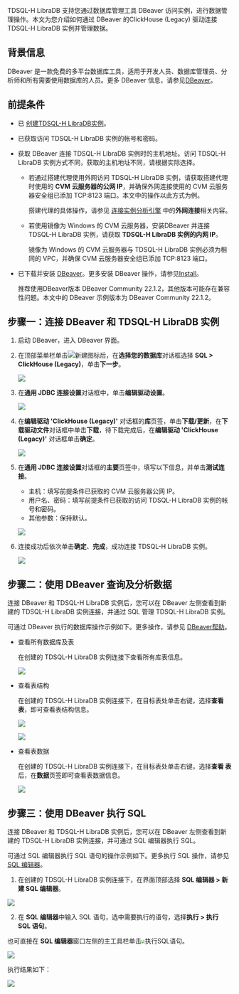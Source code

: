 TDSQL-H LibraDB 支持您通过数据库管理工具 DBeaver 访问实例，进行数据管理操作。本文为您介绍如何通过  DBeaver 的ClickHouse (Legacy) 驱动连接 TDSQL-H LibraDB 实例并管理数据。

## 背景信息

DBeaver 是一款免费的多平台数据库工具，适用于开发人员、数据库管理员、分析师和所有需要使用数据库的人员。更多 DBeaver 信息，请参见[DBeaver](https://dbeaver.io/)。

## 前提条件

- 已 [创建TDSQL-H LibraDB实例](https://cloud.tencent.com/document/product/1488/63546)。

- 已获取访问 TDSQL-H LibraDB 实例的帐号和密码。

- 获取 DBeaver 连接 TDSQL-H LibraDB 实例时的主机地址。访问 TDSQL-H LibraDB 实例方式不同，获取的主机地址不同，请根据实际选择。

  - 若通过搭建代理使用外网访问 TDSQL-H LibraDB 实例，请获取搭建代理时使用的 **CVM 云服务器的公网 IP**，并确保外网连接使用的 CVM 云服务器安全组已添加 TCP:8123 端口。本文中的操作以此方式为例。

    搭建代理的具体操作，请参见 [连接实例分析引擎](https://cloud.tencent.com/document/product/1488/63547) 中的**外网连接**相关内容。

  - 若使用镜像为 Windows 的 CVM 云服务器，安装DBeaver 并连接 TDSQL-H LibraDB 实例，请获取 **TDSQL-H LibraDB 实例的内网 IP**。

    镜像为 Windows 的 CVM 云服务器与 TDSQL-H LibraDB 实例必须为相同的 VPC，并确保 CVM 云服务器安全组已添加 TCP:8123 端口。

- 已下载并安装 [DBeaver](https://dbeaver.io/download/)。更多安装 DBeaver 操作，请参见[Install](https://dbeaver.io/download/)。

  推荐使用DBeaver版本 DBeaver Community 22.1.2，其他版本可能存在兼容性问题。本文中的 DBeaver 示例版本为 DBeaver Community 22.1.2。

## 步骤一：连接 DBeaver 和 TDSQL-H LibraDB 实例

1. 启动 DBeaver，进入 DBeaver 界面。

2. 在顶部菜单栏单击![新建](https://static-aliyun-doc.oss-accelerate.aliyuncs.com/assets/img/zh-CN/8974386261/p296958.png)图标后，在**选择您的数据库**对话框选择 **SQL > ClickHouse (Legacy)**，单击**下一步**。

   ![](https://qcloudimg.tencent-cloud.cn/raw/4f6ff50d068e97e445944c5e8f73cfa7.png)

3. 在**通用 JDBC 连接设置**对话框中，单击**编辑驱动设置**。

   ![](https://qcloudimg.tencent-cloud.cn/raw/0f666ab6c36560675a1f10c090d43488.png)

4. 在**编辑驱动 'ClickHouse (Legacy)'** 对话框的**库**页签，单击**下载/更新**，在**下载驱动文件**对话框中单击**下载**，待下载完成后，在**编辑驱动 'ClickHouse (Legacy)'** 对话框单击**确定**。

   ![](https://qcloudimg.tencent-cloud.cn/raw/d9246690af70b69fbd552fcc65ebb1d8.png)

5. 在**通用 JDBC 连接设置**对话框的**主要**页签中，填写以下信息，并单击**测试连接**。

   - 主机：填写前提条件已获取的 CVM 云服务器公网 IP。
   - 用户名、密码：填写前提条件已获取的访问 TDSQL-H LibraDB 实例的帐号和密码。
   - 其他参数：保持默认。

   ![](https://qcloudimg.tencent-cloud.cn/raw/79b6e92105f4847302f172fa96feba64.png)

6. 连接成功后依次单击**确定**、**完成**，成功连接 TDSQL-H LibraDB 实例。

   ![](https://qcloudimg.tencent-cloud.cn/raw/c50f1348162cdc4874542110b314ced3.png)

## 步骤二：使用 DBeaver 查询及分析数据

连接 DBeaver 和 TDSQL-H LibraDB 实例后，您可以在 DBeaver 左侧查看到新建的 TDSQL-H LibraDB 实例连接，并通过 SQL 管理 TDSQL-H LibraDB 实例。

可通过 DBeaver 执行的数据库操作示例如下。更多操作，请参见 [DBeaver帮助](https://github.com/dbeaver/dbeaver/wiki)。

- 查看所有数据库及表

  在创建的 TDSQL-H LibraDB 实例连接下查看所有库表信息。

  ![](https://qcloudimg.tencent-cloud.cn/raw/9c034282137229c834067ff89d8ebed4.png)

- 查看表结构

  在创建的 TDSQL-H LibraDB 实例连接下，在目标表处单击右键，选择**查看 表**，即可查看表结构信息。

  ![](https://qcloudimg.tencent-cloud.cn/raw/af8bf1b218b3e0d061680a1cbc3e4df8.png)

  ![](https://qcloudimg.tencent-cloud.cn/raw/14035ceeaac26e234f03a0dc06ce1da3.png)

- 查看表数据

  在创建的 TDSQL-H LibraDB 实例连接下，在目标表处单击右键，选择**查看 表**后，在**数据**页签即可查看表数据信息。

  ![](https://qcloudimg.tencent-cloud.cn/raw/a4707c2e9caa21247b63f2982cb7b933.png)

## 步骤三：使用 DBeaver 执行 SQL

连接 DBeaver 和 TDSQL-H LibraDB 实例后，您可以在 DBeaver 左侧查看到新建的 TDSQL-H LibraDB 实例连接，并可通过 SQL 编辑器执行 SQL。

可通过 SQL 编辑器执行 SQL 语句的操作示例如下。更多执行 SQL 操作，请参见 [SQL 编辑器](https://github.com/dbeaver/dbeaver/wiki/SQL-Editor)。

1. 在创建的 TDSQL-H LibraDB 实例连接下，在界面顶部选择 **SQL 编辑器 > 新建 SQL 编辑器**。

  ![](https://qcloudimg.tencent-cloud.cn/raw/4d22eb276f4b01885eceaaeed64b9478.png)

2. 在 **SQL 编辑器**中输入 SQL 语句，选中需要执行的语句，选择**执行 > 执行 SQL 语句**。

  也可直接在 **SQL 编辑器**窗口左侧的主工具栏单击<img src="https://qcloudimg.tencent-cloud.cn/raw/4f426d89fd039593fc1d94726e705038.png" style="zoom:50%;" />执行SQL语句。

  ![](https://qcloudimg.tencent-cloud.cn/raw/e84b4139e9b068a934b305f8b1e5c66f.png)

  执行结果如下：

  ![](https://qcloudimg.tencent-cloud.cn/raw/8a6f9bd94b3f13775137007f55baf7d3.png)

 